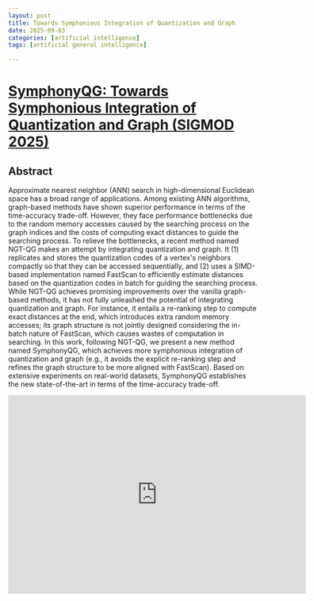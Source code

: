 ```yaml
---
layout: post
title: Towards Symphonious Integration of Quantization and Graph
date: 2025-09-03
categories: [artificial intelligence]
tags: [artificial general intelligence]

---
```


# [SymphonyQG: Towards Symphonious Integration of Quantization and Graph (SIGMOD 2025)](https://www.youtube.com/watch?v=ZSxYgW-zHiU)


## Abstract

Approximate nearest neighbor (ANN) search in high-dimensional Euclidean space has a broad range of applications. Among existing ANN algorithms, graph-based methods have shown superior performance in terms of the time-accuracy trade-off. However, they face performance bottlenecks due to the random memory accesses caused by the searching process on the graph indices and the costs of computing exact distances to guide the searching process. To relieve the bottlenecks, a recent method named NGT-QG makes an attempt by integrating quantization and graph. It (1) replicates and stores the quantization codes of a vertex's neighbors compactly so that they can be accessed sequentially, and (2) uses a SIMD-based implementation named FastScan to efficiently estimate distances based on the quantization codes in batch for guiding the searching process. While NGT-QG achieves promising improvements over the vanilla graph-based methods, it has not fully unleashed the potential of integrating quantization and graph. For instance, it entails a re-ranking step to compute exact distances at the end, which introduces extra random memory accesses; its graph structure is not jointly designed considering the in-batch nature of FastScan, which causes wastes of computation in searching. In this work, following NGT-QG, we present a new method named SymphonyQG, which achieves more symphonious integration of quantization and graph (e.g., it avoids the explicit re-ranking step and refines the graph structure to be more aligned with FastScan). Based on extensive experiments on real-world datasets, SymphonyQG establishes the new state-of-the-art in terms of the time-accuracy trade-off.


<iframe width="600" height="400" src="https://www.youtube.com/embed/RVgf2kLys20?si=c4nO0G4ifDKEVuL2" title="YouTube video player" frameborder="0" allow="accelerometer; autoplay; clipboard-write; encrypted-media; gyroscope; picture-in-picture; web-share" referrerpolicy="strict-origin-when-cross-origin" allowfullscreen></iframe>